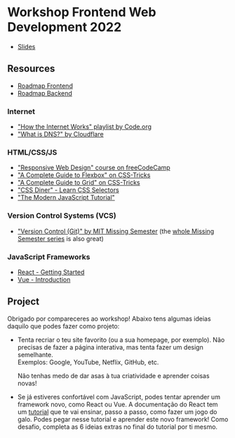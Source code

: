 # Workshop Frontend Web Development 2022

- [Slides](https://docs.google.com/presentation/d/1qZKwU020w-11QBoNhQ1ughVSbpvdHqdFtVRprIhVVYg/edit)

## Resources

- [Roadmap Frontend](https://roadmap.sh/frontend)
- [Roadmap Backend](https://roadmap.sh/backend)

### Internet

- ["How the Internet Works" playlist by Code.org](https://www.youtube.com/playlist?list=PLzdnOPI1iJNfMRZm5DDxco3UdsFegvuB7)
- ["What is DNS?" by Cloudflare](https://www.cloudflare.com/learning/dns/what-is-dns/)

### HTML/CSS/JS

- ["Responsive Web Design" course on freeCodeCamp](https://www.freecodecamp.org/learn/responsive-web-design/)
- ["A Complete Guide to Flexbox" on CSS-Tricks](https://css-tricks.com/snippets/css/a-guide-to-flexbox/)
- ["A Complete Guide to Grid" on CSS-Tricks](https://css-tricks.com/snippets/css/complete-guide-grid/)
- ["CSS Diner" - Learn CSS Selectors](https://flukeout.github.io/)
- ["The Modern JavaScript Tutorial"](https://javascript.info/)

### Version Control Systems (VCS)

- ["Version Control (Git)" by MIT Missing Semester](https://missing.csail.mit.edu/2020/version-control/) (the [whole Missing Semester series](https://missing.csail.mit.edu/) is also great)

### JavaScript Frameworks

- [React - Getting Started](https://reactjs.org/docs/getting-started.html)
- [Vue - Introduction](https://vuejs.org/v2/guide/)

## Project

Obrigado por compareceres ao workshop!
Abaixo tens algumas ideias daquilo que podes fazer como projeto:

- Tenta recriar o teu site favorito (ou a sua homepage, por exemplo).
  Não precisas de fazer a página interativa, mas tenta fazer um design semelhante.  
  Exemplos: Google, YouTube, Netflix, GitHub, etc.

  Não tenhas medo de dar asas à tua criatividade e aprender coisas novas!

- Se já estiveres confortável com JavaScript, podes tentar aprender um framework novo, como React ou Vue.
  A documentação do React tem um [tutorial](https://reactjs.org/tutorial/tutorial.html) que te vai ensinar, passo a passo, como fazer um jogo do galo.
  Podes pegar nesse tutorial e aprender este novo framework! Como desafio, completa as 6 ideias extras no final do tutorial por ti mesmo.
